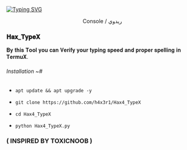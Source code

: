 <a href="https://git.io/typing-svg"><img src="https://readme-typing-svg.herokuapp.com?font=Fira+Code&weight=700&size=30&pause=1000&color=FF0000&width=460&height=70&lines=+TYPING+SPEED+CHECKER+⚠" alt="Typing SVG" /></a>

<p align="center">
Console / ريدوي

### 𝐇𝐚𝐱_𝐓𝐲𝐩𝐞𝐗

𝐁𝐲 𝐭𝐡𝐢𝐬 𝐓𝐨𝐨𝐥 𝐲𝐨𝐮 𝐜𝐚𝐧 𝐕𝐞𝐫𝐢𝐟𝐲 𝐲𝐨𝐮𝐫 𝐭𝐲𝐩𝐢𝐧𝐠 𝐬𝐩𝐞𝐞𝐝 𝐚𝐧𝐝 
𝐩𝐫𝐨𝐩𝐞𝐫 𝐬𝐩𝐞𝐥𝐥𝐢𝐧𝐠 𝐢𝐧 𝐓𝐞𝐫𝐦𝐮𝐗.


###### Installation ~#

* `apt update && apt upgrade -y`

* `git clone https://github.com/h4x3r1/Hax4_TypeX`

* `cd Hax4_TypeX`

* `python Hax4_TypeX.py`

### ( INSPIRED BY TOXICNOOB )
